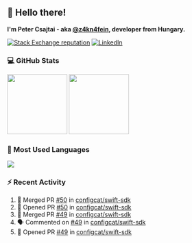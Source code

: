 ## 👋 Hello there!

**I'm Peter Csajtai - aka [@z4kn4fein](https://github.com/z4kn4fein), developer from Hungary.**

[![Stack Exchange reputation](https://img.shields.io/stackexchange/stackoverflow/r/8700582?color=orange&label=reputation&logo=stackoverflow&style=for-the-badge)](https://stackoverflow.com/users/8700582)
[![LinkedIn](https://img.shields.io/badge/linkedin-%230077B5.svg?style=for-the-badge&logo=linkedin&logoColor=white)](https://www.linkedin.com/in/csajtai-p%C3%A9ter-45395341/)

### 💻 GitHub Stats

<div>
  <img height="140px" src="https://github-readme-stats-pcsajtai.vercel.app/api?username=z4kn4fein&show_icons=true&hide_border=true&count_private=true&custom_title=Stats&theme=dracula&line_height=24&hide_title=true">
  <img height="140px" src="https://streak-stats.demolab.com?user=z4kn4fein&theme=dracula&hide_border=true">
  
</div>

### :toolbox: Most Used Languages

<img src="https://github-readme-stats-pcsajtai.vercel.app/api/top-langs/?username=z4kn4fein&theme=dracula&hide_border=true&layout=compact&langs_count=8&hide_title=true">

### :zap: Recent Activity

<!--START_SECTION:activity-->
1. 🎉 Merged PR [#50](https://github.com/configcat/swift-sdk/pull/50) in [configcat/swift-sdk](https://github.com/configcat/swift-sdk)
2. 💪 Opened PR [#50](https://github.com/configcat/swift-sdk/pull/50) in [configcat/swift-sdk](https://github.com/configcat/swift-sdk)
3. 🎉 Merged PR [#49](https://github.com/configcat/swift-sdk/pull/49) in [configcat/swift-sdk](https://github.com/configcat/swift-sdk)
4. 🗣 Commented on [#49](https://github.com/configcat/swift-sdk/pull/49#issuecomment-2939517731) in [configcat/swift-sdk](https://github.com/configcat/swift-sdk)
5. 💪 Opened PR [#49](https://github.com/configcat/swift-sdk/pull/49) in [configcat/swift-sdk](https://github.com/configcat/swift-sdk)
<!--END_SECTION:activity-->
